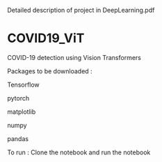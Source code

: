 Detailed description of project in DeepLearning.pdf

# COVID19_ViT
COVID-19 detection using Vision Transformers


Packages to be downloaded : 

Tensorflow

pytorch

matplotlib

numpy

pandas

To run : 
Clone the notebook and run the notebook 
